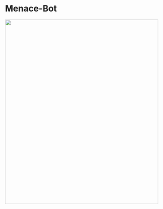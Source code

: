 # Menace-Bot

<img src="https://user-images.githubusercontent.com/58278360/205873607-d3d64f46-ba1f-407e-96bb-6b8cf682371b.jpg" width="500" height="600"/>
